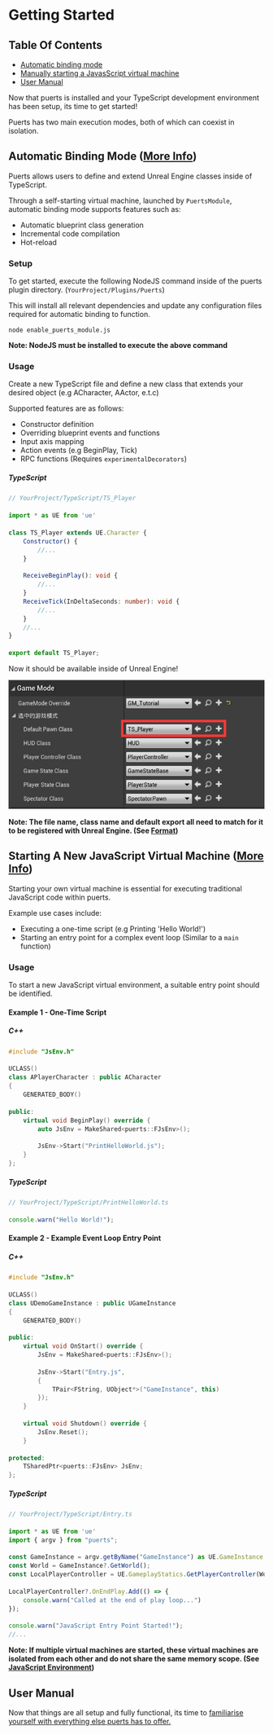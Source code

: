 # Getting Started

## Table Of Contents
- [Automatic binding mode](#automatic-binding-mode-more-info)
- [Manually starting a JavasScript virtual machine](#starting-a-new-javascript-virtual-machine-more-info)
- [User Manual](#user-manual)

Now that puerts is installed and your TypeScript development environment has been setup, its time to get started!

Puerts has two main execution modes, both of which can coexist in isolation.

## Automatic Binding Mode ([More Info](./automatic_binding_mode.md))

Puerts allows users to define and extend Unreal Engine classes inside of TypeScript.

Through a self-starting virtual machine, launched by `PuertsModule`, automatic binding mode supports features such as:
- Automatic blueprint class generation
- Incremental code compilation
- Hot-reload

### Setup
To get started, execute the following NodeJS command inside of the puerts plugin directory. (`YourProject/Plugins/Puerts`)

This will install all relevant dependencies and update any configuration files required for automatic binding to function.

``` shell
node enable_puerts_module.js
```

**Note: NodeJS must be installed to execute the above command**

### Usage
Create a new TypeScript file and define a new class that extends your desired object (e.g ACharacter, AActor, e.t.c)

Supported features are as follows:
- Constructor definition
- Overriding blueprint events and functions
- Input axis mapping
- Action events (e.g BeginPlay, Tick)
- RPC functions (Requires `experimentalDecorators`)

##### TypeScript
``` typescript
// YourProject/TypeScript/TS_Player

import * as UE from 'ue'

class TS_Player extends UE.Character {
    Constructor() {
        //...
    }

    ReceiveBeginPlay(): void {
        //...
    }
    ReceiveTick(InDeltaSeconds: number): void {
        //...
    }
    //...
}

export default TS_Player;
```

Now it should be available inside of Unreal Engine!

![select_character.png](../..//pic/select_character.png)

**Note: The file name, class name and default export all need to match for it to be registered with Unreal Engine. (See [Format](./automatic_binding_mode.md/#format))**

## Starting A New JavaScript Virtual Machine ([More Info](./start_a_virtual_machine.md))

Starting your own virtual machine is essential for executing traditional JavaScript code within puerts.

Example use cases include:
- Executing a one-time script (e.g Printing 'Hello World!')
- Starting an entry point for a complex event loop (Similar to a `main` function)

### Usage
To start a new JavaScript virtual environment, a suitable entry point should be identified.

#### Example 1 - One-Time Script
##### C++
``` c++
#include "JsEnv.h"

UCLASS()
class APlayerCharacter : public ACharacter
{
    GENERATED_BODY()
    
public:
    virtual void BeginPlay() override {
        auto JsEnv = MakeShared<puerts::FJsEnv>();

        JsEnv->Start("PrintHelloWorld.js");
    }
};
```
##### TypeScript
``` typescript
// YourProject/TypeScript/PrintHelloWorld.ts

console.warn("Hello World!");
```

#### Example 2 - Example Event Loop Entry Point
##### C++
``` c++
#include "JsEnv.h"

UCLASS()
class UDemoGameInstance : public UGameInstance
{
    GENERATED_BODY()

public:
    virtual void OnStart() override {
        JsEnv = MakeShared<puerts::FJsEnv>();

        JsEnv->Start("Entry.js", 
        {
            TPair<FString, UObject*>("GameInstance", this)
        });
    }

    virtual void Shutdown() override {
        JsEnv.Reset();
    }

protected:
    TSharedPtr<puerts::FJsEnv> JsEnv;
};
```
##### TypeScript
``` typescript
// YourProject/TypeScript/Entry.ts

import * as UE from 'ue'
import { argv } from "puerts";

const GameInstance = argv.getByName("GameInstance") as UE.GameInstance;
const World = GameInstance?.GetWorld();
const LocalPlayerController = UE.GameplayStatics.GetPlayerController(World, 0);

LocalPlayerController?.OnEndPlay.Add(() => {
    console.warn("Called at the end of play loop...")
});

console.warn("JavaScript Entry Point Started!");
//...
```

**Note: If multiple virtual machines are started, these virtual machines are isolated from each other and do not share the same memory scope. (See [JavaScript Environment](./start_a_virtual_machine.md/#javascript-environment))**

## User Manual
Now that things are all setup and fully functional, its time to [familiarise yourself with everything else puerts has to offer.](./manual.md)
